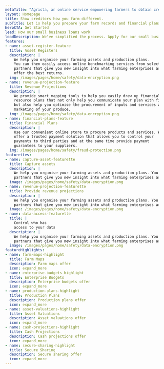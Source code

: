 ```yaml
---
metaTitle: "Agrista, an online service empowering farmers to obtain credit."
layout: Homepage
title: Show creditors how you farm different.
subTitle: Let is help you prepare your farm records and financial plans without the pain of using spreadsheets.
heroCTA: Get Started
lead: How our small business loans work
leadDescription: We've simplified the process. Apply for our small business loan in minutes, without painful paperwork or waiting in queues. Get approved and start growing your business.
features:
- name: asset-register-feature
  title: Asset Registers
  description: |
    We help you organise your farming assets and production plans. 
    You can then easily access online benchmarking services from selected 
    partners that give you new insight into what farming enterprises are 
    offer the best returns.
  img: /images/pages/home/safety/data-encryption.png
- name: revenue-projection-feature
  title: Revenue Projections
  description: |
    We provide smart mapping tools to help you easily draw up financial 
    resource plans that not only help you communicate your plan with financiers, 
    but also help you optimise the procurement of inputs and services and the 
    marketing of your produce.
  img: /images/pages/home/safety/data-encryption.png
- name: financial-plans-feature
  title: Financial Plans
  description: |
    Use our convenient online store to procure products and services. We 
    offer a trusted payment solution that allows you to control your 
    payments to third parties and at the same time provide payment 
    guarantees to your suppliers.
  img: /images/pages/home/safety/fraud-protection.png
featurettes:
- name: capture-asset-featurette
  title: Capture assets
  description: |
    We help you organise your farming assets and production plans. You can then easily access online benchmarking services from selected 
    partners that give you new insight into what farming enterprises are offer the best returns.
  image: /images/pages/home/safety/data-encryption.png
- name: revenue-projection-featurette
  title: Provide revenue projections
  description: |
    We help you organise your farming assets and production plans. You can then easily access online benchmarking services from selected 
    partners that give you new insight into what farming enterprises are offer the best returns.
  image: /images/pages/home/safety/data-encryption.png
- name: data-access-featurette
  title: |
    Control who has
    access to your data
  description: |
    We help you organise your farming assets and production plans. You can then easily access online benchmarking services from selected 
    partners that give you new insight into what farming enterprises are offer the best returns.
  image: /images/pages/home/safety/data-encryption.png
featureHighlights:
- name: farm-maps-highlight
  title: Farm Maps
  description: Farm maps offer
  icon: expand_more
- name: enterprise-budgets-highlight
  title: Enterprise Budgets
  description: Enterprise budgets offer
  icon: expand_more
- name: production-plans-highlight
  title: Production Plans
  description: Production plans offer
  icon: expand_more
- name: asset-valuations-highlight
  title: Asset Valuations
  description: Asset valuations offer
  icon: expand_more
- name: cash-projections-highlight
  title: Cash Projections
  description: Cash projections offer
  icon: expand_more
- name: secure-sharing-highlight
  title: Secure Sharing
  description: Secure sharing offer
  icon: expand_more
---
```

